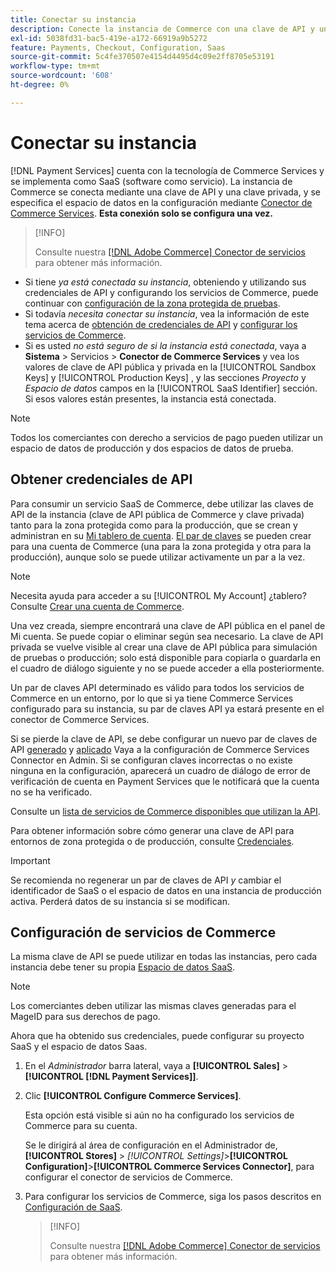 ```yaml
---
title: Conectar su instancia
description: Conecte la instancia de Commerce con una clave de API y una clave privada, y especifique el espacio de datos en la configuración.
exl-id: 5038fd31-bac5-419e-a172-66919a9b5272
feature: Payments, Checkout, Configuration, Saas
source-git-commit: 5c4fe370507e4154d4495d4c09e2ff8705e53191
workflow-type: tm+mt
source-wordcount: '608'
ht-degree: 0%

---
```


# Conectar su instancia

[!DNL Payment Services] cuenta con la tecnología de Commerce Services y se implementa como SaaS (software como servicio). La instancia de Commerce se conecta mediante una clave de API y una clave privada, y se especifica el espacio de datos en la configuración mediante [Conector de Commerce Services](https://experienceleague.adobe.com/docs/commerce-merchant-services/user-guides/saas.html). **Esta conexión solo se configura una vez.**

>[!INFO]
>
> Consulte nuestra [[!DNL Adobe Commerce] Conector de servicios](https://experienceleague.adobe.com/docs/commerce-learn/tutorials/admin/adobe-commerce-services/configure-adobe-commerce-services-connector.html?lang=en) para obtener más información.

* Si tiene *ya está conectada su instancia*, obteniendo y utilizando sus credenciales de API y configurando los servicios de Commerce, puede continuar con [configuración de la zona protegida de pruebas](https://experienceleague.adobe.com/docs/commerce-merchant-services/payment-services/get-started/sandbox.html).
* Si todavía *necesita conectar su instancia*, vea la información de este tema acerca de [obtención de credenciales de API](#obtain-api-credentials) y [configurar los servicios de Commerce](#configure-commerce-services).
* Si es usted *no está seguro de si la instancia está conectada*, vaya a **Sistema** > Servicios > **Conector de Commerce Services** y vea los valores de clave de API pública y privada en la [!UICONTROL Sandbox Keys] y [!UICONTROL Production Keys] , y las secciones *Proyecto* y *Espacio de datos* campos en la [!UICONTROL SaaS Identifier] sección. Si esos valores están presentes, la instancia está conectada.

>[!NOTE]
>
>Todos los comerciantes con derecho a servicios de pago pueden utilizar un espacio de datos de producción y dos espacios de datos de prueba.

## Obtener credenciales de API

Para consumir un servicio SaaS de Commerce, debe utilizar las claves de API de la instancia (clave de API pública de Commerce y clave privada) tanto para la zona protegida como para la producción, que se crean y administran en su [Mi tablero de cuenta](https://account.magento.com/customer/account/login). [El par de claves](https://docs.magento.com/user-guide/configuration/services/saas.html) se pueden crear para una cuenta de Commerce (una para la zona protegida y otra para la producción), aunque solo se puede utilizar activamente un par a la vez.

>[!NOTE]
>
>Necesita ayuda para acceder a su [!UICONTROL My Account] ¿tablero? Consulte [Crear una cuenta de Commerce](https://docs.magento.com/user-guide/magento/magento-account-create.html).

Una vez creada, siempre encontrará una clave de API pública en el panel de Mi cuenta. Se puede copiar o eliminar según sea necesario. La clave de API privada se vuelve visible al crear una clave de API pública para simulación de pruebas o producción; solo está disponible para copiarla o guardarla en el cuadro de diálogo siguiente y no se puede acceder a ella posteriormente.

Un par de claves API determinado es válido para todos los servicios de Commerce en un entorno, por lo que si ya tiene Commerce Services configurado para su instancia, su par de claves API ya estará presente en el conector de Commerce Services.

Si se pierde la clave de API, se debe configurar un nuevo par de claves de API [generado](https://experienceleague.adobe.com/docs/commerce-merchant-services/payment-services/get-started/connect.html#generate-an-api-key-and-private-key) y [aplicado](https://experienceleague.adobe.com/docs/commerce-merchant-services/payment-services/get-started/connect.html#configure-saas-project) Vaya a la configuración de Commerce Services Connector en Admin. Si se configuran claves incorrectas o no existe ninguna en la configuración, aparecerá un cuadro de diálogo de error de verificación de cuenta en Payment Services que le notificará que la cuenta no se ha verificado.

Consulte un [lista de servicios de Commerce disponibles que utilizan la API](https://docs.magento.com/user-guide/system/saas.html#available-services).

Para obtener información sobre cómo generar una clave de API para entornos de zona protegida o de producción, consulte [Credenciales](https://experienceleague.adobe.com/docs/commerce-merchant-services/user-guides/saas.html#apikey).

>[!IMPORTANT]
>
>Se recomienda no regenerar un par de claves de API *y* cambiar el identificador de SaaS o el espacio de datos en una instancia de producción activa. Perderá datos de su instancia si se modifican.

## Configuración de servicios de Commerce

La misma clave de API se puede utilizar en todas las instancias, pero cada instancia debe tener su propia [Espacio de datos SaaS](https://experienceleague.adobe.com/docs/commerce-merchant-services/user-guides/saas.html#saasenv).

>[!NOTE]
>
>Los comerciantes deben utilizar las mismas claves generadas para el MageID para sus derechos de pago.

Ahora que ha obtenido sus credenciales, puede configurar su proyecto SaaS y el espacio de datos Saas.

1. En el _Administrador_ barra lateral, vaya a **[!UICONTROL Sales]** > **[!UICONTROL [!DNL Payment Services]]**.
1. Clic **[!UICONTROL Configure Commerce Services]**.

   Esta opción está visible si aún no ha configurado los servicios de Commerce para su cuenta.

   Se le dirigirá al área de configuración en el Administrador de, **[!UICONTROL Stores]** > _[!UICONTROL Settings]_>**[!UICONTROL Configuration]**>**[!UICONTROL Commerce Services Connector]**, para configurar el conector de servicios de Commerce.

1. Para configurar los servicios de Commerce, siga los pasos descritos en [Configuración de SaaS](https://experienceleague.adobe.com/docs/commerce-merchant-services/user-guides/integration-services/saas.html#saasenv).

   >[!INFO]
   >
   > Consulte nuestra [[!DNL Adobe Commerce] Conector de servicios](https://experienceleague.adobe.com/docs/commerce-learn/tutorials/admin/adobe-commerce-services/configure-adobe-commerce-services-connector.html?lang=en#configuration-faqs) para obtener más información.
